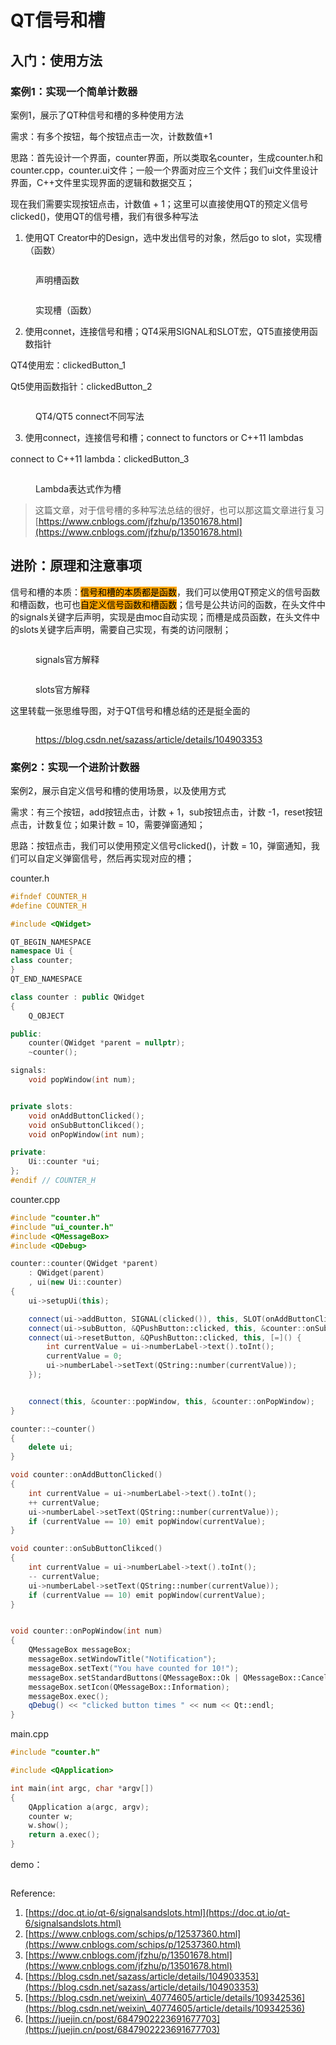 # QT信号和槽

## 入门：使用方法

### 案例1：实现一个简单计数器

案例1，展示了QT种信号和槽的多种使用方法

需求：有多个按钮，每个按钮点击一次，计数数值+1



思路：首先设计一个界面，counter界面，所以类取名counter，生成counter.h和counter.cpp，counter.ui文件；一般一个界面对应三个文件；我们ui文件里设计界面，C++文件里实现界面的逻辑和数据交互；

现在我们需要实现按钮点击，计数值 + 1；这里可以直接使用QT的预定义信号clicked()，使用QT的信号槽，我们有很多种写法



1. 使用QT Creator中的Design，选中发出信号的对象，然后go to slot，实现槽（函数）

<div align="left">

<figure><img src="../.gitbook/assets/image (5) (1).png" alt=""><figcaption><p>声明槽函数</p></figcaption></figure>

</div>

<div align="left">

<figure><picture><source srcset="../.gitbook/assets/image (11).png" media="(prefers-color-scheme: dark)"><img src="../.gitbook/assets/image (11).png" alt=""></picture><figcaption><p>实现槽（函数）</p></figcaption></figure>

</div>

2. 使用connet，连接信号和槽；QT4采用SIGNAL和SLOT宏，QT5直接使用函数指针

QT4使用宏：clickedButton\_1

Qt5使用函数指针：clickedButton\_2

<div align="left">

<figure><img src="../.gitbook/assets/image (2) (1) (1).png" alt=""><figcaption><p>QT4/QT5 connect不同写法</p></figcaption></figure>

</div>



3. 使用connect，连接信号和槽；connect to functors or C++11 lambdas

connect to C++11 lambda：clickedButton\_3

<div align="left">

<figure><img src="../.gitbook/assets/image (4) (1).png" alt=""><figcaption><p>Lambda表达式作为槽</p></figcaption></figure>

</div>



> 这篇文章，对于信号槽的多种写法总结的很好，也可以那这篇文章进行复习[https://www.cnblogs.com/jfzhu/p/13501678.html](https://www.cnblogs.com/jfzhu/p/13501678.html)



## 进阶：原理和注意事项

信号和槽的本质：<mark style="background-color:orange;">信号和槽的本质都是函数</mark>，我们可以使用QT预定义的信号函数和槽函数，也可也<mark style="background-color:orange;">自定义信号函数和槽函数</mark>；信号是公共访问的函数，在头文件中的signals关键字后声明，实现是由moc自动实现；而槽是成员函数，在头文件中的slots关键字后声明，需要自己实现，有类的访问限制；

<figure><img src="../.gitbook/assets/image (7) (1).png" alt=""><figcaption><p>signals官方解释</p></figcaption></figure>

<figure><img src="../.gitbook/assets/image (6) (1).png" alt=""><figcaption><p>slots官方解释</p></figcaption></figure>

这里转载一张思维导图，对于QT信号和槽总结的还是挺全面的

<figure><img src="../.gitbook/assets/image (8) (1).png" alt=""><figcaption><p><a href="https://blog.csdn.net/sazass/article/details/104903353">https://blog.csdn.net/sazass/article/details/104903353</a></p></figcaption></figure>



### 案例2：实现一个进阶计数器

案例2，展示自定义信号和槽的使用场景，以及使用方式

需求：有三个按钮，add按钮点击，计数 + 1，sub按钮点击，计数 -1，reset按钮点击，计数复位；如果计数 = 10，需要弹窗通知；

思路：按钮点击，我们可以使用预定义信号clicked()，计数 = 10，弹窗通知，我们可以自定义弹窗信号，然后再实现对应的槽；



counter.h

```cpp
#ifndef COUNTER_H
#define COUNTER_H

#include <QWidget>

QT_BEGIN_NAMESPACE
namespace Ui {
class counter;
}
QT_END_NAMESPACE

class counter : public QWidget
{
    Q_OBJECT

public:
    counter(QWidget *parent = nullptr);
    ~counter();

signals:
    void popWindow(int num);


private slots:
    void onAddButtonClicked();
    void onSubButtonClikced();
    void onPopWindow(int num);

private:
    Ui::counter *ui;
};
#endif // COUNTER_H
```



counter.cpp

```cpp
#include "counter.h"
#include "ui_counter.h"
#include <QMessageBox>
#include <QDebug>

counter::counter(QWidget *parent)
    : QWidget(parent)
    , ui(new Ui::counter)
{
    ui->setupUi(this);

    connect(ui->addButton, SIGNAL(clicked()), this, SLOT(onAddButtonClicked()));
    connect(ui->subButton, &QPushButton::clicked, this, &counter::onSubButtonClikced);
    connect(ui->resetButton, &QPushButton::clicked, this, [=]() {
        int currentValue = ui->numberLabel->text().toInt();
        currentValue = 0;
        ui->numberLabel->setText(QString::number(currentValue));
    });


    connect(this, &counter::popWindow, this, &counter::onPopWindow);
}

counter::~counter()
{
    delete ui;
}

void counter::onAddButtonClicked()
{
    int currentValue = ui->numberLabel->text().toInt();
    ++ currentValue;
    ui->numberLabel->setText(QString::number(currentValue));
    if (currentValue == 10) emit popWindow(currentValue);
}

void counter::onSubButtonClikced()
{
    int currentValue = ui->numberLabel->text().toInt();
    -- currentValue;
    ui->numberLabel->setText(QString::number(currentValue));
    if (currentValue == 10) emit popWindow(currentValue);
}


void counter::onPopWindow(int num)
{
    QMessageBox messageBox;
    messageBox.setWindowTitle("Notification");
    messageBox.setText("You have counted for 10!");
    messageBox.setStandardButtons(QMessageBox::Ok | QMessageBox::Cancel);
    messageBox.setIcon(QMessageBox::Information);
    messageBox.exec();
    qDebug() << "clicked button times " << num << Qt::endl;
}
```



main.cpp

```cpp
#include "counter.h"

#include <QApplication>

int main(int argc, char *argv[])
{
    QApplication a(argc, argv);
    counter w;
    w.show();
    return a.exec();
}

```



demo：

<div align="left">

<figure><img src="../.gitbook/assets/6-ezgif.com-optimize.gif" alt=""><figcaption></figcaption></figure>

</div>



Reference:

1. [https://doc.qt.io/qt-6/signalsandslots.html](https://doc.qt.io/qt-6/signalsandslots.html)
2. [https://www.cnblogs.com/schips/p/12537360.html](https://www.cnblogs.com/schips/p/12537360.html)
3. [https://www.cnblogs.com/jfzhu/p/13501678.html](https://www.cnblogs.com/jfzhu/p/13501678.html)
4. [https://blog.csdn.net/sazass/article/details/104903353](https://blog.csdn.net/sazass/article/details/104903353)
5. [https://blog.csdn.net/weixin\_40774605/article/details/109342536](https://blog.csdn.net/weixin\_40774605/article/details/109342536)
6. [https://juejin.cn/post/6847902223691677703](https://juejin.cn/post/6847902223691677703)

